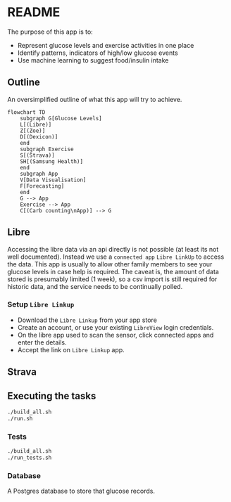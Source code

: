 # README

The purpose of this app is to:

* Represent glucose levels and exercise activities in one place
* Identify patterns, indicators of high/low glucose events
* Use machine learning to suggest food/insulin intake

## Outline

An oversimplified outline of what this app will try to achieve.

```mermaid
flowchart TD
    subgraph G[Glucose Levels]
    L[(Libre)]
    Z[(Zoe)]
    D[(Dexicon)]
    end
    subgraph Exercise
    S[(Strava)]
    SH[(Samsung Health)]
    end
    subgraph App
    V[Data Visualisation]
    F[Forecasting]
    end
    G --> App
    Exercise --> App
    C[(Carb counting\nApp)] --> G
```

## Libre
Accessing the libre data via an api directly is not possible (at least its not well documented).
Instead we use a `connected app` `Libre LinkUp` to access the data.
This app is usually to allow other family members to see your glucose levels in case help is required.
The caveat is, the amount of data stored is presumably limited (1 week), so a csv import is still required for historic data, and the service needs to be continually polled.

### Setup `Libre Linkup`
* Download the `Libre Linkup` from your app store
* Create an account, or use your existing `LibreView` login credentials.
* On the libre app used to scan the sensor, click connected apps and enter the details.
* Accept the link on `Libre Linkup` app.

## Strava

## Executing the tasks

```sh
./build_all.sh
./run.sh
```

### Tests

```sh
./build_all.sh
./run_tests.sh
```

### Database
A Postgres database to store that glucose records.